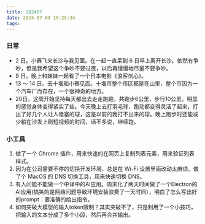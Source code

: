 ```yaml
---
title: 202407
date: 2024-07-09 15:25:34
tags:
---
```


### 日常

- 2 日。小赛飞来长沙与我见面。在一起一直呆到 6 日早上离开长沙。依然有争吵，但是我希望这个争吵不要过夜，以后再慢慢地尽量不要争吵。
- 9 日。晚上和妹妹一起看了一个日本电影《浪客剑心》。
- 13 ～ 14 日。去十堰和小赛见面。十堰市整个市区都是在山里，整个市因为一个汽车厂而存在，一个很神奇的地方。
- 20日。这周开始坚持每天都出去走走跑跑，共跑步6公里，步行10公里。明显的感觉身体变得紧实了些。今天晚上去打羽毛球，跑动都变得灵活了起来，打出了好几个人让人哇塞的球，这是以前的我打不出来的球。晚上跑步时还能减少躺在沙发上刷短视频的时间，话不多说，继续跑。

### 小工具

1. 做了一个 Chrome 插件，用来快速的在网页上复制列表元素，用来验证列表样式。
2. 因为在公司需要不停的切换开发环境，总是在 Wi-Fi 设置里面改动太麻烦。做了个 MacOS 的 DNS 切换工具，用来快速切换 DNS。
3. 有人问能不能做一个中译中的AI应用。周末化了两天时间做了一个Electron的AI应用(搞笑的是网络问题导致环境安装浪费了一天时间），明白了怎么写出好的prompt：要准确的给出指令。
4. 如何突破大模型的输入token限制？其实突破不了，只是利用了一个小技巧，把输入的文本分成了多个小段，然后再合并输出。
